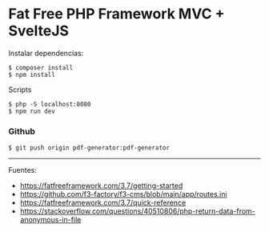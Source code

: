 # Fat Free PHP Framework MVC + SvelteJS

Instalar dependencias:

    $ composer install
    $ npm install

Scripts

    $ php -S localhost:8080
    $ npm run dev

### Github

    $ git push origin pdf-generator:pdf-generator

---

Fuentes:

+ https://fatfreeframework.com/3.7/getting-started
+ https://github.com/f3-factory/f3-cms/blob/main/app/routes.ini
+ https://fatfreeframework.com/3.7/quick-reference
+ https://stackoverflow.com/questions/40510806/php-return-data-from-anonymous-in-file
